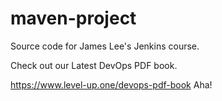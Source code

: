 # maven-project
Source code for James Lee's Jenkins course.

Check out our Latest DevOps PDF book.

https://www.level-up.one/devops-pdf-book
Aha!
